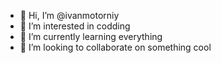 - 👋 Hi, I’m @ivanmotorniy
- 👀 I’m interested in codding
- 🌱 I’m currently learning everything
- 💞️ I’m looking to collaborate on something cool

<!---
ivanmotorniy/ivanmotorniy is a ✨ special ✨ repository because its `README.md` (this file) appears on your GitHub profile.
You can click the Preview link to take a look at your changes.
--->
